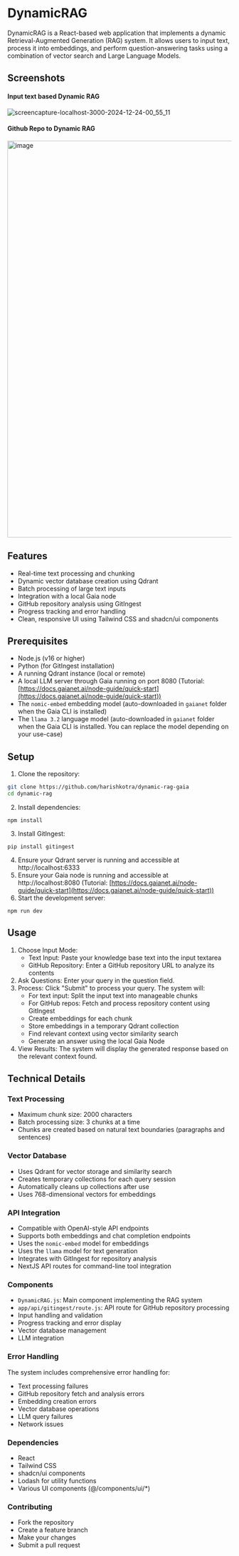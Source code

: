 # DynamicRAG

DynamicRAG is a React-based web application that implements a dynamic Retrieval-Augmented Generation (RAG) system. It allows users to input text, process it into embeddings, and perform question-answering tasks using a combination of vector search and Large Language Models.

## Screenshots

#### Input text based Dynamic RAG
![screencapture-localhost-3000-2024-12-24-00_55_11](https://github.com/user-attachments/assets/b9ccb3b8-590a-4080-9297-03ff79ea1d86)

#### Github Repo to Dynamic RAG
<img width="889" alt="image" src="https://github.com/user-attachments/assets/cbf14066-4a74-4621-85a6-6bcc6c5b56f5" />

## Features

- Real-time text processing and chunking
- Dynamic vector database creation using Qdrant
- Batch processing of large text inputs
- Integration with a local Gaia node
- GitHub repository analysis using GitIngest
- Progress tracking and error handling
- Clean, responsive UI using Tailwind CSS and shadcn/ui components

## Prerequisites

- Node.js (v16 or higher)
- Python (for GitIngest installation)
- A running Qdrant instance (local or remote)
- A local LLM server through Gaia running on port 8080 (Tutorial: [https://docs.gaianet.ai/node-guide/quick-start](https://docs.gaianet.ai/node-guide/quick-start))
- The `nomic-embed` embedding model (auto-downloaded in `gaianet` folder when the Gaia CLI is installed)
- The `llama 3.2` language model (auto-downloaded in `gaianet` folder when the Gaia CLI is installed. You can replace the model depending on your use-case)

## Setup

1. Clone the repository:
```bash
git clone https://github.com/harishkotra/dynamic-rag-gaia
cd dynamic-rag
```

2. Install dependencies:
```
npm install
```

3. Install GitIngest:
```
pip install gitingest
```

4. Ensure your Qdrant server is running and accessible at http://localhost:6333
5. Ensure your Gaia node is running and accessible at http://localhost:8080 (Tutorial: [https://docs.gaianet.ai/node-guide/quick-start](https://docs.gaianet.ai/node-guide/quick-start))
6. Start the development server:
```
npm run dev
```

## Usage

1. Choose Input Mode:
    - Text Input: Paste your knowledge base text into the input textarea
    - GitHub Repository: Enter a GitHub repository URL to analyze its contents
2. Ask Questions: Enter your query in the question field.
3. Process: Click "Submit" to process your query. The system will:
    - For text input: Split the input text into manageable chunks
    - For GitHub repos: Fetch and process repository content using GitIngest
    - Create embeddings for each chunk
    - Store embeddings in a temporary Qdrant collection
    - Find relevant context using vector similarity search
    - Generate an answer using the local Gaia Node
4. View Results: The system will display the generated response based on the relevant context found.

## Technical Details
### Text Processing

- Maximum chunk size: 2000 characters
- Batch processing size: 3 chunks at a time
- Chunks are created based on natural text boundaries (paragraphs and sentences)

### Vector Database

- Uses Qdrant for vector storage and similarity search
- Creates temporary collections for each query session
- Automatically cleans up collections after use
- Uses 768-dimensional vectors for embeddings

### API Integration

- Compatible with OpenAI-style API endpoints
- Supports both embeddings and chat completion endpoints
- Uses the `nomic-embed` model for embeddings
- Uses the `llama` model for text generation
- Integrates with GitIngest for repository analysis
- NextJS API routes for command-line tool integration

### Components

- `DynamicRAG.js`: Main component implementing the RAG system
- `app/api/gitingest/route.js`: API route for GitHub repository processing
- Input handling and validation
- Progress tracking and error display
- Vector database management
- LLM integration

### Error Handling
The system includes comprehensive error handling for:

- Text processing failures
- GitHub repository fetch and analysis errors
- Embedding creation errors
- Vector database operations
- LLM query failures
- Network issues

### Dependencies

- React
- Tailwind CSS
- shadcn/ui components
- Lodash for utility functions
- Various UI components (@/components/ui/*)

### Contributing

- Fork the repository
- Create a feature branch
- Make your changes
- Submit a pull request
